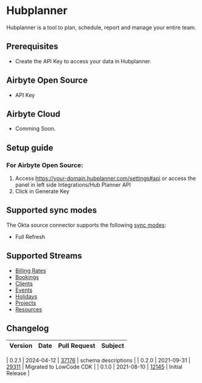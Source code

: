 # Hubplanner

Hubplanner is a tool to plan, schedule, report and manage your entire team.

## Prerequisites
* Create the API Key to access your data in Hubplanner.

## Airbyte Open Source
* API Key

## Airbyte Cloud
* Comming Soon.


## Setup guide
### For Airbyte Open Source:

1. Access https://your-domain.hubplanner.com/settings#api or access the panel in left side Integrations/Hub Planner API
2. Click in Generate Key

## Supported sync modes

The Okta source connector supports the following [sync modes](https://docs.airbyte.com/cloud/core-concepts#connection-sync-modes):
 - Full Refresh

## Supported Streams

- [Billing Rates](https://github.com/hubplanner/API/blob/master/Sections/billingrate.md)
- [Bookings](https://github.com/hubplanner/API/blob/master/Sections/bookings.md)
- [Clients](https://github.com/hubplanner/API/blob/master/Sections/clients.md)
- [Events](https://github.com/hubplanner/API/blob/master/Sections/events.md)
- [Holidays](https://github.com/hubplanner/API/blob/master/Sections/holidays.md)
- [Projects](https://github.com/hubplanner/API/blob/master/Sections/project.md)
- [Resources](https://github.com/hubplanner/API/blob/master/Sections/resource.md)


## Changelog

| Version | Date       | Pull Request                                             | Subject                                                                        |
|:--------|:-----------|:---------------------------------------------------------|:-------------------------------------------------------------------------------|

| 0.2.1 | 2024-04-12 | [37176](https://github.com/airbytehq/airbyte/pull/37176) | schema descriptions |
| 0.2.0   | 2021-09-31 | [29311](https://github.com/airbytehq/airbyte/pull/29311)   | Migrated to LowCode              CDK                                                                |
| 0.1.0   | 2021-08-10 | [12145](https://github.com/airbytehq/airbyte/pull/12145)   | Initial Release                                                                |

